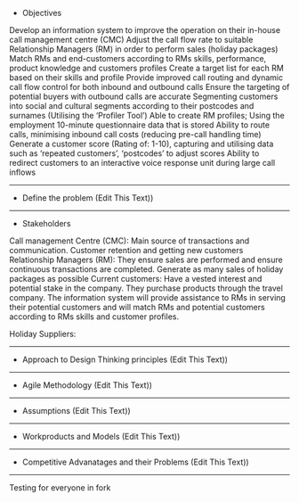 * Objectives

Develop an information system to improve the operation on their in-house call management centre (CMC)
Adjust the call flow rate to suitable Relationship Managers (RM) in order to perform sales (holiday packages)
Match RMs and end-customers according to RMs skills, performance, product knowledge and customers profiles
Create a target list for each RM based on their skills and profile
Provide improved call routing and dynamic call flow control for both inbound and outbound calls 
Ensure the targeting of potential buyers with outbound calls are accurate 
Segmenting customers into social and cultural segments according to their postcodes and surnames (Utilising the ‘Profiler Tool’)
Able to create RM profiles; Using the employment 10-minute questionnaire data that is stored
Ability to route calls, minimising inbound call costs (reducing pre-call handling time) 
Generate a customer score (Rating of: 1-10), capturing and utilising data such as ‘repeated customers’, ‘postcodes’ to adjust scores
Ability to redirect customers to an interactive voice response unit during large call inflows 
_______________________________
* Define the problem
(Edit This Text))
_______________________________
* Stakeholders

Call management Centre (CMC): Main source of transactions and communication. Customer retention and getting new customers 
Relationship Managers (RM): They ensure sales are performed and ensure continuous transactions are completed. Generate as many sales of holiday packages as possible
Current customers: Have a vested interest and potential stake in the company. They purchase products through the travel company. The information system will provide assistance to RMs in serving their potential customers and will match RMs and potential customers according to RMs skills and customer profiles. 

Holiday Suppliers: 
_______________________________
* Approach to Design Thinking principles
(Edit This Text))
_______________________________
* Agile Methodology
(Edit This Text))
_______________________________
* Assumptions
(Edit This Text))
_______________________________
* Workproducts and Models
(Edit This Text))
_______________________________
* Competitive Advanatages and their Problems
(Edit This Text))
_______________________________
Testing for everyone in fork

